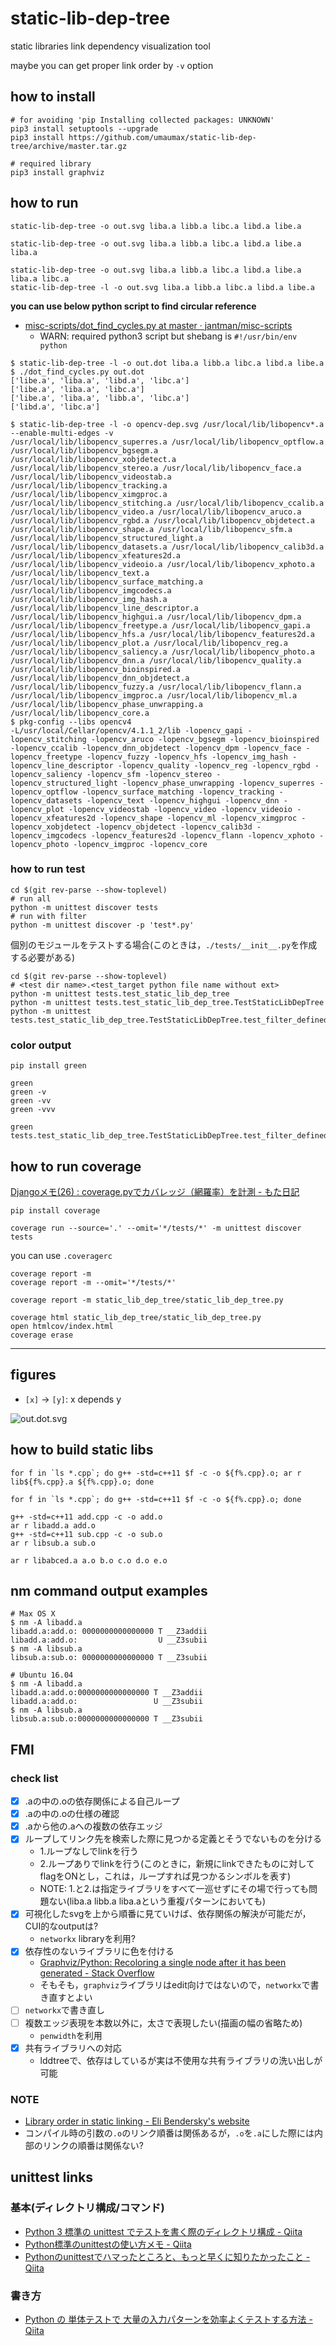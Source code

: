 # static-lib-dep-tree

static libraries link dependency visualization tool

maybe you can get proper link order by `-v` option

## how to install
```
# for avoiding 'pip Installing collected packages: UNKNOWN'
pip3 install setuptools --upgrade
pip3 install https://github.com/umaumax/static-lib-dep-tree/archive/master.tar.gz
```

```
# required library
pip3 install graphviz
```

## how to run
```
static-lib-dep-tree -o out.svg liba.a libb.a libc.a libd.a libe.a

static-lib-dep-tree -o out.svg liba.a libb.a libc.a libd.a libe.a liba.a

static-lib-dep-tree -o out.svg liba.a libb.a libc.a libd.a libe.a liba.a libc.a
static-lib-dep-tree -l -o out.svg liba.a libb.a libc.a libd.a libe.a
```

__you can use below python script to find circular reference__

* [misc\-scripts/dot\_find\_cycles\.py at master · jantman/misc\-scripts]( https://github.com/jantman/misc-scripts/blob/master/dot_find_cycles.py )
  * WARN: required python3 script but shebang is `#!/usr/bin/env python`

```
$ static-lib-dep-tree -l -o out.dot liba.a libb.a libc.a libd.a libe.a
$ ./dot_find_cycles.py out.dot
['libe.a', 'liba.a', 'libd.a', 'libc.a']
['libe.a', 'liba.a', 'libc.a']
['libe.a', 'liba.a', 'libb.a', 'libc.a']
['libd.a', 'libc.a']
```

```
$ static-lib-dep-tree -l -o opencv-dep.svg /usr/local/lib/libopencv*.a --enable-multi-edges -v
/usr/local/lib/libopencv_superres.a /usr/local/lib/libopencv_optflow.a /usr/local/lib/libopencv_bgsegm.a /usr/local/lib/libopencv_xobjdetect.a /usr/local/lib/libopencv_stereo.a /usr/local/lib/libopencv_face.a /usr/local/lib/libopencv_videostab.a /usr/local/lib/libopencv_tracking.a /usr/local/lib/libopencv_ximgproc.a /usr/local/lib/libopencv_stitching.a /usr/local/lib/libopencv_ccalib.a /usr/local/lib/libopencv_video.a /usr/local/lib/libopencv_aruco.a /usr/local/lib/libopencv_rgbd.a /usr/local/lib/libopencv_objdetect.a /usr/local/lib/libopencv_shape.a /usr/local/lib/libopencv_sfm.a /usr/local/lib/libopencv_structured_light.a /usr/local/lib/libopencv_datasets.a /usr/local/lib/libopencv_calib3d.a /usr/local/lib/libopencv_xfeatures2d.a /usr/local/lib/libopencv_videoio.a /usr/local/lib/libopencv_xphoto.a /usr/local/lib/libopencv_text.a /usr/local/lib/libopencv_surface_matching.a /usr/local/lib/libopencv_imgcodecs.a /usr/local/lib/libopencv_img_hash.a /usr/local/lib/libopencv_line_descriptor.a /usr/local/lib/libopencv_highgui.a /usr/local/lib/libopencv_dpm.a /usr/local/lib/libopencv_freetype.a /usr/local/lib/libopencv_gapi.a /usr/local/lib/libopencv_hfs.a /usr/local/lib/libopencv_features2d.a /usr/local/lib/libopencv_plot.a /usr/local/lib/libopencv_reg.a /usr/local/lib/libopencv_saliency.a /usr/local/lib/libopencv_photo.a /usr/local/lib/libopencv_dnn.a /usr/local/lib/libopencv_quality.a /usr/local/lib/libopencv_bioinspired.a /usr/local/lib/libopencv_dnn_objdetect.a /usr/local/lib/libopencv_fuzzy.a /usr/local/lib/libopencv_flann.a /usr/local/lib/libopencv_imgproc.a /usr/local/lib/libopencv_ml.a /usr/local/lib/libopencv_phase_unwrapping.a /usr/local/lib/libopencv_core.a
$ pkg-config --libs opencv4
-L/usr/local/Cellar/opencv/4.1.1_2/lib -lopencv_gapi -lopencv_stitching -lopencv_aruco -lopencv_bgsegm -lopencv_bioinspired -lopencv_ccalib -lopencv_dnn_objdetect -lopencv_dpm -lopencv_face -lopencv_freetype -lopencv_fuzzy -lopencv_hfs -lopencv_img_hash -lopencv_line_descriptor -lopencv_quality -lopencv_reg -lopencv_rgbd -lopencv_saliency -lopencv_sfm -lopencv_stereo -lopencv_structured_light -lopencv_phase_unwrapping -lopencv_superres -lopencv_optflow -lopencv_surface_matching -lopencv_tracking -lopencv_datasets -lopencv_text -lopencv_highgui -lopencv_dnn -lopencv_plot -lopencv_videostab -lopencv_video -lopencv_videoio -lopencv_xfeatures2d -lopencv_shape -lopencv_ml -lopencv_ximgproc -lopencv_xobjdetect -lopencv_objdetect -lopencv_calib3d -lopencv_imgcodecs -lopencv_features2d -lopencv_flann -lopencv_xphoto -lopencv_photo -lopencv_imgproc -lopencv_core
```

### how to run test
```
cd $(git rev-parse --show-toplevel)
# run all
python -m unittest discover tests
# run with filter
python -m unittest discover -p 'test*.py'
```

個別のモジュールをテストする場合(このときは，`./tests/__init__.py`を作成する必要がある)
```
cd $(git rev-parse --show-toplevel)
# <test dir name>.<test_target python file name without ext>
python -m unittest tests.test_static_lib_dep_tree
python -m unittest tests.test_static_lib_dep_tree.TestStaticLibDepTree
python -m unittest tests.test_static_lib_dep_tree.TestStaticLibDepTree.test_filter_defined_symbol_normal
```

### color output
```
pip install green
```

```
green
green -v
green -vv
green -vvv

green tests.test_static_lib_dep_tree.TestStaticLibDepTree.test_filter_defined_symbol_normal
```

## how to run coverage
[Djangoメモ\(26\) : coverage\.pyでカバレッジ（網羅率）を計測 \- もた日記]( https://wonderwall.hatenablog.com/entry/2018/03/26/003000 )

```
pip install coverage
```

```
coverage run --source='.' --omit='*/tests/*' -m unittest discover tests
```

you can use `.coveragerc`

```
coverage report -m
coverage report -m --omit='*/tests/*'

coverage report -m static_lib_dep_tree/static_lib_dep_tree.py
```

```
coverage html static_lib_dep_tree/static_lib_dep_tree.py
open htmlcov/index.html
coverage erase
```

----

## figures
* `[x]` -> `[y]`: x depends y

![out.dot.svg](./static_lib_dep_tree/examples/out.dot.svg)

## how to build static libs
```
for f in `ls *.cpp`; do g++ -std=c++11 $f -c -o ${f%.cpp}.o; ar r lib${f%.cpp}.a ${f%.cpp}.o; done

for f in `ls *.cpp`; do g++ -std=c++11 $f -c -o ${f%.cpp}.o; done

g++ -std=c++11 add.cpp -c -o add.o
ar r libadd.a add.o
g++ -std=c++11 sub.cpp -c -o sub.o
ar r libsub.a sub.o

ar r libabced.a a.o b.o c.o d.o e.o
```

## nm command output examples
```
# Max OS X
$ nm -A libadd.a
libadd.a:add.o: 0000000000000000 T __Z3addii
libadd.a:add.o:                  U __Z3subii
$ nm -A libsub.a
libsub.a:sub.o: 0000000000000000 T __Z3subii

# Ubuntu 16.04
$ nm -A libadd.a
libadd.a:add.o:0000000000000000 T __Z3addii
libadd.a:add.o:                 U __Z3subii
$ nm -A libsub.a
libsub.a:sub.o:0000000000000000 T __Z3subii
```

## FMI
### check list
* [x] .aの中の.oの依存関係による自己ループ
* [x] .aの中の.oの仕様の確認
* [x] .aから他の.aへの複数の依存エッジ
* [x] ループしてリンク先を検索した際に見つかる定義とそうでないものを分ける
  * 1.ループなしでlinkを行う
  * 2.ループありでlinkを行う(このときに，新規にlinkできたものに対してflagをONとし，これは，ループすれば見つかるシンボルを表す)
  * NOTE: 1.と2.は指定ライブラリをすべて一巡せずにその場で行っても問題ない(liba.a libb.a liba.aという重複パターンにおいても)
* [x] 可視化したsvgを上から順番に見ていけば、依存関係の解決が可能だが，CUI的なoutputは?
  * `networkx` libraryを利用?
* [x] 依存性のないライブラリに色を付ける
  * [Graphviz/Python: Recoloring a single node after it has been generated \- Stack Overflow]( https://stackoverflow.com/questions/44337180/graphviz-python-recoloring-a-single-node-after-it-has-been-generated )
  * そもそも，`graphviz`ライブラリはedit向けではないので，`networkx`で書き直すとよい
* [ ] `networkx`で書き直し
* [ ] 複数エッジ表現を本数以外に，太さで表現したい(描画の幅の省略ため)
  * `penwidth`を利用
* [x] 共有ライブラリへの対応
  * lddtreeで、依存はしているが実は不使用な共有ライブラリの洗い出しが可能

### NOTE
* [Library order in static linking \- Eli Bendersky's website]( https://eli.thegreenplace.net/2013/07/09/library-order-in-static-linking )
* コンパイル時の引数の`.o`のリンク順番は関係あるが，`.o`を`.a`にした際には内部のリンクの順番は関係ない?

## unittest links
### 基本(ディレクトリ構成/コマンド)
* [Python 3 標準の unittest でテストを書く際のディレクトリ構成 \- Qiita]( https://qiita.com/hoto17296/items/fa0166728177e676cd36 )
* [Python標準のunittestの使い方メモ \- Qiita]( https://qiita.com/aomidro/items/3e3449fde924893f18ca )
* [Pythonのunittestでハマったところと、もっと早くに知りたかったこと \- Qiita]( https://qiita.com/jesus_isao/items/f93c11248192645eb25d )

### 書き方
* [Python の 単体テストで 大量の入力パターンを効率よくテストする方法 \- Qiita]( https://qiita.com/Asayu123/items/61ef72bb829dd8baba9f )
